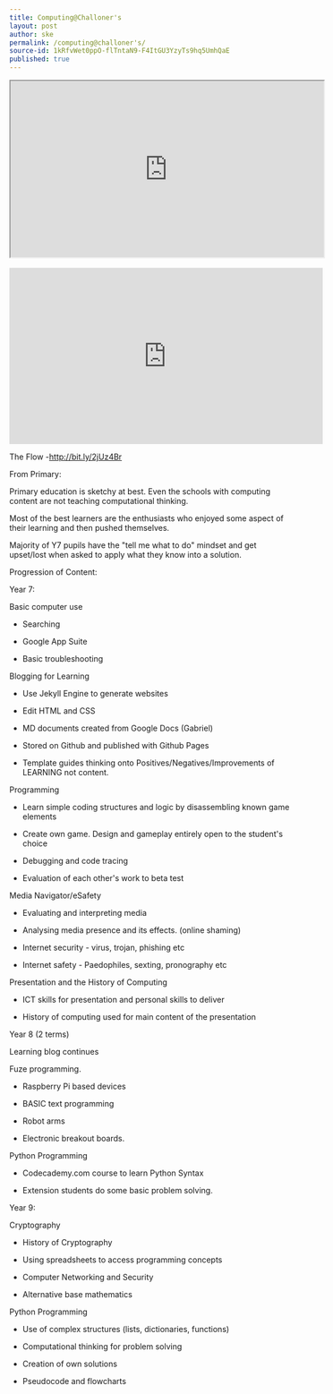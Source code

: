 ```yaml
---
title: Computing@Challoner's
layout: post
author: ske
permalink: /computing@challoner's/
source-id: 1kRfvWet0ppO-flTntaN9-F4ItGU3YzyTs9hq5UmhQaE
published: true
---
```

<iframe width="560" height="315" src="https://www.youtube.com/embed/XjJQBjWYDTs" frameborder="100"></iframe>
<br>
<br>
<iframe width="560" height="315" src="https://www.youtube.com/embed/XjJQBjWYDTs" frameborder="0" allowfullscreen></iframe>

The Flow -http://bit.ly/2jUz4Br

From Primary: 

Primary education is sketchy at best. Even the schools with computing content are not teaching computational thinking. 

Most of the best learners are the enthusiasts who enjoyed some aspect of their learning and then pushed themselves. 

Majority of Y7 pupils have the "tell me what to do" mindset and get upset/lost when asked to apply what they know into a solution. 

Progression of Content: 

Year 7:

Basic computer use

* Searching

* Google App Suite

* Basic troubleshooting

Blogging for Learning

* Use Jekyll Engine to generate websites

* Edit HTML and CSS

* MD documents created from Google Docs (Gabriel)

* Stored on Github and published with Github Pages

* Template guides thinking onto Positives/Negatives/Improvements of LEARNING not content.

Programming

* Learn simple coding structures and logic by disassembling known game elements

* Create own game. Design and gameplay entirely open to the student's choice

* Debugging and code tracing

* Evaluation of each other's work to beta test

Media Navigator/eSafety

* Evaluating and interpreting media

* Analysing media presence and its effects. (online shaming) 

* Internet security - virus, trojan, phishing etc

* Internet safety - Paedophiles, sexting, pronography etc

Presentation and the History of Computing

* ICT skills for presentation and personal skills to deliver

* History of computing used for main content of the presentation

Year 8 (2 terms)

Learning blog continues

Fuze programming.

* Raspberry Pi based devices

* BASIC text programming

* Robot arms

* Electronic breakout boards.

Python Programming

* Codecademy.com course to learn Python Syntax

* Extension students do some basic problem solving.

Year 9:

Cryptography

* History of Cryptography

* Using spreadsheets to access programming concepts

* Computer Networking and Security

* Alternative base mathematics

Python Programming

* Use of complex structures (lists, dictionaries, functions) 

* Computational thinking for problem solving

* Creation of own solutions

* Pseudocode and flowcharts


